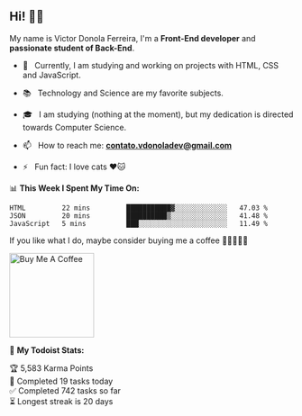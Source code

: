 <h2 align="left">Hi! 👋🏻</h2>  

<p align="left">
	My name is Victor Donola Ferreira, I'm a <strong>Front-End developer</strong> and <strong>passionate student of Back-End</strong>.
</p>

- 🔭 &nbsp; Currently, I am studying and working on projects with HTML, CSS and JavaScript.

- :books: &nbsp; Technology and Science are my favorite subjects.

- 🎓 &nbsp; I am studying (nothing at the moment), but my dedication is directed towards Computer Science.

- 📫 &nbsp; How to reach me: **contato.vdonoladev@gmail.com**

- ⚡️ &nbsp; Fun fact: I love cats ❤️🐱

📊 **This Week I Spent My Time On:**
<!--START_SECTION:waka-->
```text
HTML         22 mins         ███████████▓░░░░░░░░░░░░░   47.03 % 
JSON         20 mins         ██████████▒░░░░░░░░░░░░░░   41.48 % 
JavaScript   5 mins          ███░░░░░░░░░░░░░░░░░░░░░░   11.49 % 
```
<!--END_SECTION:waka-->

If you like what I do, maybe consider buying me a coffee 🥺👉🏻👈🏻

<a href="https://www.buymeacoffee.com/xuxuti" target="_blank"><img src="https://cdn.buymeacoffee.com/buttons/v2/default-red.png" alt="Buy Me A Coffee" width="150" ></a>

🚧 **My Todoist Stats:**
<!-- TODO-IST:START -->
🏆  5,583 Karma Points           
🌸  Completed 19 tasks today           
✅  Completed 742 tasks so far           
⏳  Longest streak is 20 days
<!-- TODO-IST:END -->
